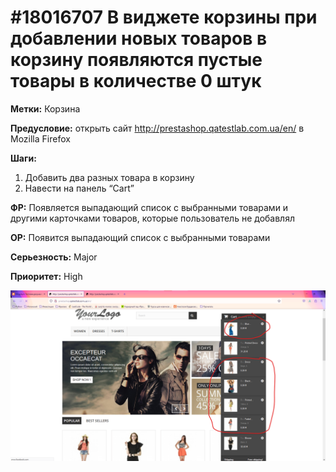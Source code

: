 # #18016707 В виджете корзины при добавлении новых товаров в корзину появляются пустые товары в количестве 0 штук

**Метки:** Корзина

**Предусловие:** открыть сайт http://prestashop.qatestlab.com.ua/en/ в Mozilla Firefox

**Шаги:**

1. Добавить два разных товара в корзину
2. Навести на панель “Cart”

**ФР:** Появляется выпадающий список с выбранными товарами и другими карточками товаров, которые пользователь не добавлял

**ОР:** Появится выпадающий список с выбранными товарами

**Серьезность:** Major

**Приоритет:** High

![Bug screenshot](/Bug-reports/OnlineShop-01-09-2023/img/005.png "Bug screenshot")